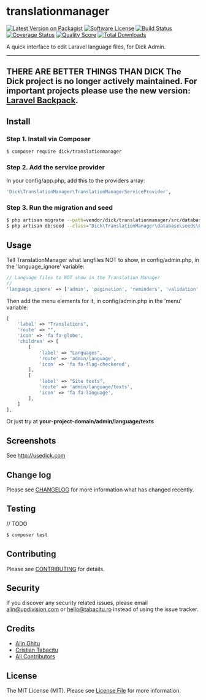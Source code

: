 # translationmanager

[![Latest Version on Packagist][ico-version]][link-packagist]
[![Software License][ico-license]](LICENSE.md)
[![Build Status][ico-travis]][link-travis]
[![Coverage Status][ico-scrutinizer]][link-scrutinizer]
[![Quality Score][ico-code-quality]][link-code-quality]
[![Total Downloads][ico-downloads]][link-downloads]

A quick interface to edit Laravel language files, for Dick Admin.


---------------------
**THERE ARE BETTER THINGS THAN DICK**
**The Dick project is no longer actively maintained. For important projects please use the new version: [Laravel Backpack](http://laravelbackpack.com).**
---------------------


## Install

### Step 1. Install via Composer

``` bash
$ composer require dick/translationmanager
```

### Step 2. Add the service provider 

In your config/app.php, add this to the providers array:

``` bash
'Dick\TranslationManager\TranslationManagerServiceProvider',
```

### Step 3. Run the migration and seed

``` bash
$ php artisan migrate --path=vendor/dick/translationmanager/src/database/migrations
$ php artisan db:seed --class="Dick\TranslationManager\database\seeds\LanguageTableSeeder"
```


## Usage

Tell TranslationManager what langfiles NOT to show, in config/admin.php, in the 'language_ignore' variable:

``` php
// Language files to NOT show in the Translation Manager
//
'language_ignore' => ['admin', 'pagination', 'reminders', 'validation', 'log', 'crud'],
```

Then add the menu elements for it, in config/admin.php in the 'menu' variable:

``` php
[
    'label' => "Translations",
    'route' => "",
    'icon' => 'fa fa-globe',
    'children' => [
        [
            'label' => "Languages",
            'route' => 'admin/language',
            'icon' => 'fa fa-flag-checkered',
        ],
        [
            'label' => "Site texts",
            'route' => 'admin/language/texts',
            'icon' => 'fa fa-language',
        ],
    ]
],
```

Or just try at **your-project-domain/admin/language/texts**

## Screenshots

See http://usedick.com

## Change log

Please see [CHANGELOG](CHANGELOG.md) for more information what has changed recently.


## Testing

// TODO

``` bash
$ composer test
```


## Contributing

Please see [CONTRIBUTING](CONTRIBUTING.md) for details.


## Security

If you discover any security related issues, please email alin@updivision.com or hello@tabacitu.ro instead of using the issue tracker.


## Credits

- [Alin Ghitu][link-author]
- [Cristian Tabacitu][link-author-2]
- [All Contributors][link-contributors]


## License

The MIT License (MIT). Please see [License File](LICENSE.md) for more information.

[ico-version]: https://img.shields.io/packagist/v/dick/translationmanager.svg?style=flat-square
[ico-license]: https://img.shields.io/badge/license-MIT-brightgreen.svg?style=flat-square
[ico-travis]: https://img.shields.io/travis/dick/translationmanager/master.svg?style=flat-square
[ico-scrutinizer]: https://img.shields.io/scrutinizer/coverage/g/dick/translationmanager.svg?style=flat-square
[ico-code-quality]: https://img.shields.io/scrutinizer/g/dick/translationmanager.svg?style=flat-square
[ico-downloads]: https://img.shields.io/packagist/dt/dick/translationmanager.svg?style=flat-square

[link-packagist]: https://packagist.org/packages/dick/translationmanager
[link-travis]: https://travis-ci.org/dick/translationmanager
[link-scrutinizer]: https://scrutinizer-ci.com/g/dick/translationmanager/code-structure
[link-code-quality]: https://scrutinizer-ci.com/g/dick/translationmanager
[link-downloads]: https://packagist.org/packages/dick/translationmanager
[link-author]: https://github.com/ghitu
[link-author-2]: https://github.com/tabacitu
[link-contributors]: ../../contributors
